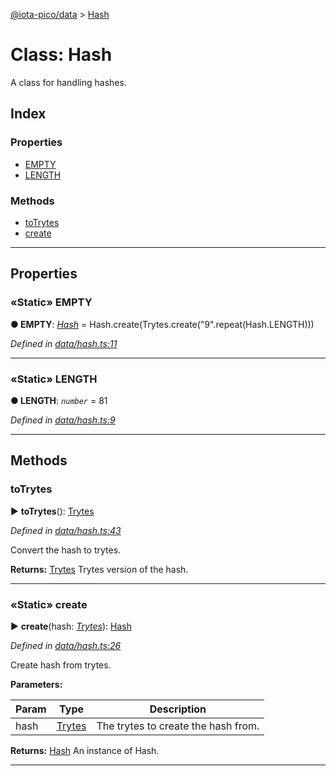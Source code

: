 [@iota-pico/data](../README.md) > [Hash](../classes/hash.md)



# Class: Hash


A class for handling hashes.

## Index

### Properties

* [EMPTY](hash.md#empty)
* [LENGTH](hash.md#length)


### Methods

* [toTrytes](hash.md#totrytes)
* [create](hash.md#create)



---
## Properties
<a id="empty"></a>

### «Static» EMPTY

**●  EMPTY**:  *[Hash](hash.md)*  =  Hash.create(Trytes.create("9".repeat(Hash.LENGTH)))

*Defined in [data/hash.ts:11](https://github.com/iotaeco/iota-pico-data/blob/9a9a210/src/data/hash.ts#L11)*





___

<a id="length"></a>

### «Static» LENGTH

**●  LENGTH**:  *`number`*  = 81

*Defined in [data/hash.ts:9](https://github.com/iotaeco/iota-pico-data/blob/9a9a210/src/data/hash.ts#L9)*





___


## Methods
<a id="totrytes"></a>

###  toTrytes

► **toTrytes**(): [Trytes](trytes.md)



*Defined in [data/hash.ts:43](https://github.com/iotaeco/iota-pico-data/blob/9a9a210/src/data/hash.ts#L43)*



Convert the hash to trytes.




**Returns:** [Trytes](trytes.md)
Trytes version of the hash.






___

<a id="create"></a>

### «Static» create

► **create**(hash: *[Trytes](trytes.md)*): [Hash](hash.md)



*Defined in [data/hash.ts:26](https://github.com/iotaeco/iota-pico-data/blob/9a9a210/src/data/hash.ts#L26)*



Create hash from trytes.


**Parameters:**

| Param | Type | Description |
| ------ | ------ | ------ |
| hash | [Trytes](trytes.md)   |  The trytes to create the hash from. |





**Returns:** [Hash](hash.md)
An instance of Hash.






___


